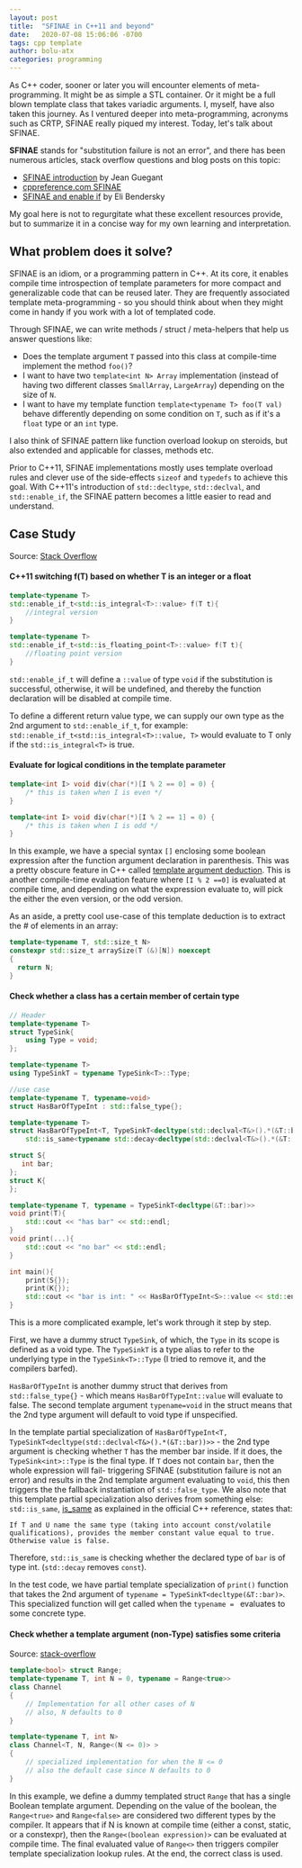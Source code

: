 ```yaml
---
layout: post
title:  "SFINAE in C++11 and beyond"
date:   2020-07-08 15:06:06 -0700
tags: cpp template
author: bolu-atx
categories: programming
---
```


As C++ coder, sooner or later you will encounter elements of meta-programming. 
It might be as simple a STL container. Or it might be a full blown template class that takes variadic arguments.
I, myself, have also taken this journey. As I ventured deeper into meta-programming, acronyms such as CRTP, SFINAE really piqued my interest. Today, let's talk about SFINAE.

**SFINAE** stands for "substitution failure is not an error", and there has been numerous articles, stack overflow questions and blog posts on this topic:

- [SFINAE introduction](https://jguegant.github.io/blogs/tech/sfinae-introduction.html) by Jean Guegant
- [cppreference.com SFINAE](https://en.cppreference.com/w/cpp/language/sfinae)
- [SFINAE and enable if](https://eli.thegreenplace.net/2014/sfinae-and-enable_if/) by Eli Bendersky

My goal here is not to regurgitate what these excellent resources provide, but to summarize it in a concise way for my own learning and interpretation.

## What problem does it solve?

SFINAE is an idiom, or a programming pattern in C++. At its core, it enables compile time introspection of template parameters for more compact and generalizable code that can be reused later. They are frequently associated template meta-programming - so you should think about when they might come in handy if you work with a lot of templated code.

Through SFINAE, we can write methods / struct / meta-helpers that help us answer questions like:
- Does the template argument `T` passed into this class at compile-time implement the method `foo()`?
- I want to have two `template<int N> Array` implementation (instead of having two different classes `SmallArray`, `LargeArray`) depending on the size of `N`.
- I want to have my template function `template<typename T> foo(T val)` behave differently depending on some condition on `T`, such as if it's a `float` type or an `int` type.

I also think of SFINAE pattern like function overload lookup on steroids, but also extended and applicable for classes, methods etc.

Prior to C++11, SFINAE implementations mostly uses template overload rules and clever use of the side-effects `sizeof` and `typedefs` to achieve this goal. With C++11's introduction of `std::decltype`, `std::declval`, and `std::enable_if`, the SFINAE pattern becomes a little easier to read and understand.


## Case Study
Source: [Stack Overflow](https://stackoverflow.com/questions/982808/c-sfinae-examples)

#### C++11 switching f(T) based on whether T is an integer or a float
```cpp
template<typename T>
std::enable_if_t<std::is_integral<T>::value> f(T t){
    //integral version
}

template<typename T>
std::enable_if_t<std::is_floating_point<T>::value> f(T t){
    //floating point version
}
```
`std::enable_if_t` will define a `::value` of type `void` if the substitution is successful, otherwise, it will be undefined, and thereby the function declaration will be disabled at compile time.

To define a different return value type, we can supply our own type as the 2nd argument to `std::enable_if_t`, for example: `std::enable_if_t<std::is_integral<T>::value, T>` would evaluate to T only if the `std::is_integral<T>` is true.


#### Evaluate for logical conditions in the template parameter
```cpp
template<int I> void div(char(*)[I % 2 == 0] = 0) {
    /* this is taken when I is even */
}

template<int I> void div(char(*)[I % 2 == 1] = 0) {
    /* this is taken when I is odd */
}
```
In this example, we have a special syntax `[]` enclosing some boolean expression after the function argument declaration in parenthesis. This was a pretty obscure feature in C++ called [template argument deduction](https://en.cppreference.com/w/cpp/language/template_argument_deduction#Other_contexts). This is another compile-time evaluation feature where `[I % 2 ==0]` is evaluated at compile time, and depending on what the expression evaluate to, will pick the either the even version, or the odd version.

As an aside, a pretty cool use-case of this template deduction is to extract the # of elements in an array:

```cpp
template<typename T, std::size_t N>                 
constexpr std::size_t arraySize(T (&)[N]) noexcept  
{                                                   
  return N;                                         
}                                                   
```

#### Check whether a class has a certain member of certain type
```cpp
// Header
template<typename T>
struct TypeSink{
    using Type = void;
};

template<typename T>
using TypeSinkT = typename TypeSink<T>::Type;

//use case
template<typename T, typename=void>
struct HasBarOfTypeInt : std::false_type{};

template<typename T>
struct HasBarOfTypeInt<T, TypeSinkT<decltype(std::declval<T&>().*(&T::bar))>> :
    std::is_same<typename std::decay<decltype(std::declval<T&>().*(&T::bar))>::type,int>{};

struct S{
   int bar;
};
struct K{
};

template<typename T, typename = TypeSinkT<decltype(&T::bar)>>
void print(T){
    std::cout << "has bar" << std::endl;
}
void print(...){
    std::cout << "no bar" << std::endl;
}

int main(){
    print(S{});
    print(K{});
    std::cout << "bar is int: " << HasBarOfTypeInt<S>::value << std::endl;
}
```
This is a more complicated example, let's work through it step by step.

First, we have a dummy struct `TypeSink`, of which, the `Type` in its scope is defined as a void type. The `TypeSinkT` is a type alias to refer to the underlying type in the `TypeSink<T>::Type` (I tried to remove it, and the compilers barfed).

`HasBarOfTypeInt` is another dummy struct that derives from `std::false_type{}` - which means `HasBarOfTypeInt::value` will evaluate to false. The second template argument `typename=void` in the struct means that the 2nd type argument will default to void type if unspecified.

In the template partial specialization of `HasBarOfTypeInt<T, TypeSinkT<decltype(std::declval<T&>().*(&T::bar))>>` - the 2nd type argument is checking whether `T` has the member bar inside. If it does, the `TypeSink<int>::Type` is the final type. If `T` does not contain `bar`, then the whole expression will fail- triggering SFINAE (substitution failure is not an error) and results in the 2nd template argument evaluating to `void`,  this then triggers the the fallback instantiation of `std::false_type`.
We also note that this template partial specialization also derives from something else: `std::is_same`, [is_same](https://en.cppreference.com/w/cpp/types/is_same) as explained in the official C++ reference, states that:

    If T and U name the same type (taking into account const/volatile qualifications), provides the member constant value equal to true. Otherwise value is false.

Therefore, `std::is_same` is checking whether the declared type of `bar` is of type int. (`std::decay` removes `const`).

In the test code, we have partial template specialization of `print()` function that takes the 2nd argument of `typename = TypeSinkT<decltype(&T::bar)>`. This specialized function will get called when the `typename = ` evaluates to some concrete type.

#### Check whether a template argument (non-Type) satisfies some criteria
Source: [stack-overflow](https://stackoverflow.com/questions/9510514/integer-range-based-template-specialisation)

```cpp
template<bool> struct Range;
template<typename T, int N = 0, typename = Range<true>>
class Channel
{
    // Implementation for all other cases of N
    // also, N defaults to 0
}

template<typename T, int N>
class Channel<T, N, Range<(N <= 0)> >
{
    // specialized implementation for when the N <= 0
    // also the default case since N defaults to 0
}
```
In this example, we define a dummy templated struct `Range` that has a single Boolean template argument. Depending on the value of the boolean, the `Range<true>` and `Range<false>` are considered two different types by the compiler. 
It appears that if N is known at compile time (either a const, static, or a constexpr), then the `Range<(boolean expression)>` can be evaluated at compile time. The final evaluated value of `Range<>` then triggers compiler template specialization lookup rules.
At the end, the correct class is used.